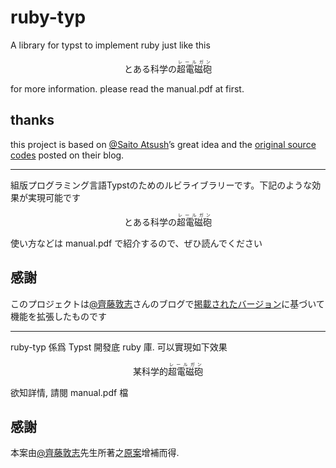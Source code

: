 # ruby-typ

A library for typst to implement ruby just like this

<center>
とある科学の<ruby>超電磁砲 <rp>(</rp><rt>レールガン</rt><rp>)</rp>
</ruby>
</center>

for more information. please read the manual.pdf at first.

## thanks
this project is based on [@Saito Atsush](https://github.com/SaitoAtsush)’s great idea and the [original source codes](https://zenn.dev/saito_atsushi/articles/ff9490458570e1) posted on their blog.

---

組版プログラミング言語Typstのためのルビライブラリーです。下記のような効果が実現可能です

<center>
とある科学の<ruby>超電磁砲 <rp>(</rp><rt>レールガン</rt><rp>)</rp></ruby>
</center>

使い方などは manual.pdf で紹介するので、ぜひ読んでください

## 感謝
このプロジェクトは[@齊藤敦志](https://github.com/SaitoAtsush)さんのブログで[掲載されたバージョン](https://zenn.dev/saito_atsushi/articles/ff9490458570e1)に基づいて機能を拡張したものです

---

ruby-typ 係爲 Typst 開發底 ruby 庫. 可以實現如下效果

<center>
某科学的<ruby>超電磁砲<rp>(</rp><rt>レールガン</rt><rp>)</rp></ruby>
</center>

欲知詳情, 請閱 manual.pdf 檔

## 感謝
本案由[@齊藤敦志](https://github.com/SaitoAtsush)先生所著之[原案](https://zenn.dev/saito_atsushi/articles/ff9490458570e1)增補而得.
